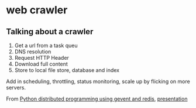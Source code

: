 # web crawler

## Talking about a crawler

 1. Get a url from a task queu
 2. DNS resolution
 3. Request HTTP Header
 4. Download full content
 5. Store to local file store, database and index
 
Add in scheduling, throttling, status monitoring, scale up by flicking on more servers.

From [Python distributed programming using gevent and redis](http://pydanny-event-notes.readthedocs.org/en/latest/KiwiPycon2011/python_dist_gevent_redis.html), [presentation](http://www.slideshare.net/alexdong/kiwipycon2011-asyncwithgeventredis)


